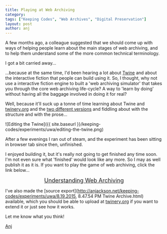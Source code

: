 ```yaml
---
title: Playing at Web Archiving
category: 
tags: ["Keeping Codes", "Web Archives", "Digital Preservation"]
layout: post
author: anj
---
```


A few months ago, a colleague suggested that we should come up with ways of helping people learn about the main stages of web archiving, and to help them understand some of the more common technical terminology.

I got a bit carried away...

<!--break-->

...because at the same time, I'd been hearing a lot about [Twine](https://en.wikipedia.org/wiki/Twine_(software)) and about the interactive fiction that people can build using it. So, I thought, why not use a interactive fiction engine to built a 'web archiving simulator' that takes you through the core web archiving life-cycle? A way to 'learn by doing' without having all the baggage involved in doing it for real?

Well, because it'll suck up a tonne of time learning about Twine and [twinery.org](http://twinery.org/) and the [two different versions](http://twine2.neocities.org/) and fiddling about with the structure and with the prose...

![Editing the Twine]({{ site.baseurl }}/keeping-codes/experiments/uwa/editing-the-twine.png)

After a few evenings I ran out of steam, and the experiment has been sitting in browser tab since then, unfinished.

I enjoyed building it,  but it's really not going to get finished any time soon. I'm not even sure what 'finished' would look like any more. So I may as well publish it as it is. If you want to play the game of web archiving, click the link below...

<div style="text-align:center; font-size: large;">
<a href="http://anjackson.net/keeping-codes/experiments/uwa/">Understanding Web Archiving</a>
</div>

I've also made the [source export](http://anjackson.net/keeping-codes/experiments/uwa/8.19.2015, 8.47.54 PM Twine Archive.html) available, which you should be able to upload at [twinery.org](http://twinery.org/2/) if you want to extend it or just see how it works.

Let me know what you think!

[Anj](https://twitter.com/anjacks0n)
